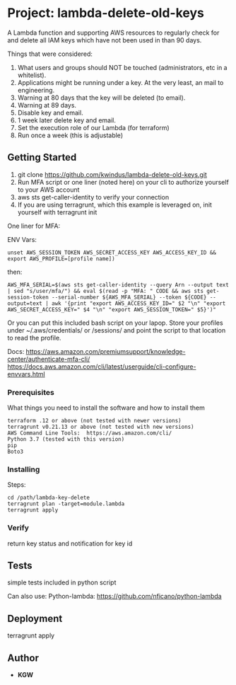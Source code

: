 # Project: lambda-delete-old-keys

A Lambda function and supporting AWS resources to regularly check for and delete all IAM keys which have not been used in than 90 days.

Things that were considered:

1. What users and groups should NOT be touched (administrators, etc in a whitelist).
2. Applications might be running under a key.  At the very least, an mail to engineering.
3. Warning at 80 days that the key will be deleted (to email).
4. Warning at 89 days.
5. Disable key and email.
6. 1 week later delete key and email.
7. Set the execution role of our Lambda (for terraform)
8. Run once a week (this is adjustable)


## Getting Started

1. git clone https://github.com/kwindus/lambda-delete-old-keys.git
2. Run MFA script or one liner (noted here) on your cli to authorize yourself to your AWS account
3. aws sts get-caller-identity to verify your connection
4. If you are using terragrunt, which this example is leveraged on, init yourself with terragrunt init

One liner for MFA:

ENV Vars:

```
unset AWS_SESSION_TOKEN AWS_SECRET_ACCESS_KEY AWS_ACCESS_KEY_ID && export AWS_PROFILE=[profile name]) 
```
then:
```
AWS_MFA_SERIAL=$(aws sts get-caller-identity --query Arn --output text | sed "s/user/mfa/") && eval $(read -p "MFA: " CODE && aws sts get-session-token --serial-number ${AWS_MFA_SERIAL} --token ${CODE} --output=text | awk '{print "export AWS_ACCESS_KEY_ID=" $2 "\n" "export AWS_SECRET_ACCESS_KEY=" $4 "\n" "export AWS_SESSION_TOKEN=" $5}')"
```

Or you can put this included bash script on your lapop.  Store your profiles under ~/.aws/credentials/ or /sessions/ and point the script to that location to read the profile.

Docs:  https://aws.amazon.com/premiumsupport/knowledge-center/authenticate-mfa-cli/
       https://docs.aws.amazon.com/cli/latest/userguide/cli-configure-envvars.html

### Prerequisites

What things you need to install the software and how to install them

```
terraform .12 or above (not tested with newer versions)
terragrunt v0.21.13 or above (not tested with new versions)
AWS Command Line Tools:  https://aws.amazon.com/cli/
Python 3.7 (tested with this version)
pip
Boto3

```

### Installing

Steps:

```
cd /path/lambda-key-delete
terragrunt plan -target=module.lambda
terragrunt apply
```

### Verify

return key status and notification for key id

## Tests

simple tests included in python script

Can also use: Python-lambda: https://github.com/nficano/python-lambda

## Deployment

terragrunt apply

## Author

* **KGW** 